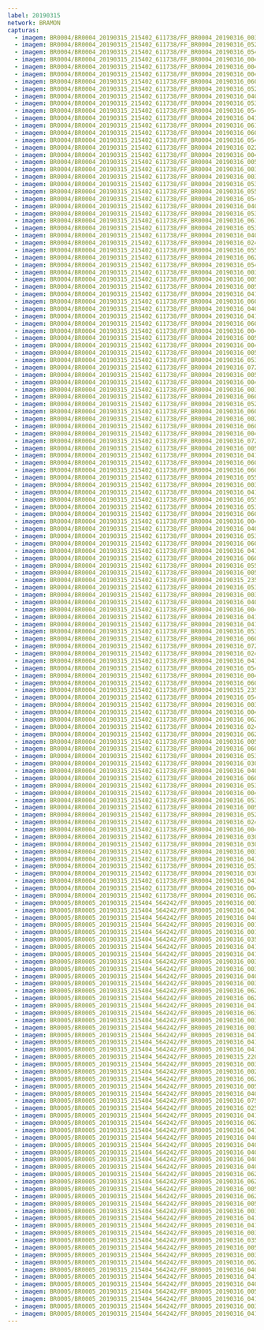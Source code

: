 ```yaml
---
label: 20190315
network: BRAMON
capturas:
  - imagem: BR0004/BR0004_20190315_215402_611738/FF_BR0004_20190316_003633_115_0190976.fits_maxpixel.jpg
  - imagem: BR0004/BR0004_20190315_215402_611738/FF_BR0004_20190316_052813_957_0537344.fits_maxpixel.jpg
  - imagem: BR0004/BR0004_20190315_215402_611738/FF_BR0004_20190316_054011_809_0551680.fits_maxpixel.jpg
  - imagem: BR0004/BR0004_20190315_215402_611738/FF_BR0004_20190316_004128_045_0196864.fits_maxpixel.jpg
  - imagem: BR0004/BR0004_20190315_215402_611738/FF_BR0004_20190316_004244_886_0198400.fits_maxpixel.jpg
  - imagem: BR0004/BR0004_20190315_215402_611738/FF_BR0004_20190316_004023_976_0195584.fits_maxpixel.jpg
  - imagem: BR0004/BR0004_20190315_215402_611738/FF_BR0004_20190316_060853_224_0585728.fits_maxpixel.jpg
  - imagem: BR0004/BR0004_20190315_215402_611738/FF_BR0004_20190316_052943_647_0539136.fits_maxpixel.jpg
  - imagem: BR0004/BR0004_20190315_215402_611738/FF_BR0004_20190316_040944_001_0445184.fits_maxpixel.jpg
  - imagem: BR0004/BR0004_20190315_215402_611738/FF_BR0004_20190316_053737_702_0548608.fits_maxpixel.jpg
  - imagem: BR0004/BR0004_20190315_215402_611738/FF_BR0004_20190316_054141_493_0553472.fits_maxpixel.jpg
  - imagem: BR0004/BR0004_20190315_215402_611738/FF_BR0004_20190316_041413_412_0450560.fits_maxpixel.jpg
  - imagem: BR0004/BR0004_20190315_215402_611738/FF_BR0004_20190316_061035_806_0587776.fits_maxpixel.jpg
  - imagem: BR0004/BR0004_20190315_215402_611738/FF_BR0004_20190316_060553_433_0582144.fits_maxpixel.jpg
  - imagem: BR0004/BR0004_20190315_215402_611738/FF_BR0004_20190316_054024_619_0551936.fits_maxpixel.jpg
  - imagem: BR0004/BR0004_20190315_215402_611738/FF_BR0004_20190316_022153_351_0316928.fits_maxpixel.jpg
  - imagem: BR0004/BR0004_20190315_215402_611738/FF_BR0004_20190316_004935_293_0206592.fits_maxpixel.jpg
  - imagem: BR0004/BR0004_20190315_215402_611738/FF_BR0004_20190316_005410_916_0211968.fits_maxpixel.jpg
  - imagem: BR0004/BR0004_20190315_215402_611738/FF_BR0004_20190316_003750_152_0192512.fits_maxpixel.jpg
  - imagem: BR0004/BR0004_20190315_215402_611738/FF_BR0004_20190316_003802_920_0192768.fits_maxpixel.jpg
  - imagem: BR0004/BR0004_20190315_215402_611738/FF_BR0004_20190316_053724_887_0548352.fits_maxpixel.jpg
  - imagem: BR0004/BR0004_20190315_215402_611738/FF_BR0004_20190316_055222_131_0566272.fits_maxpixel.jpg
  - imagem: BR0004/BR0004_20190315_215402_611738/FF_BR0004_20190316_054219_921_0554240.fits_maxpixel.jpg
  - imagem: BR0004/BR0004_20190315_215402_611738/FF_BR0004_20190316_040918_380_0444672.fits_maxpixel.jpg
  - imagem: BR0004/BR0004_20190315_215402_611738/FF_BR0004_20190316_053633_650_0547328.fits_maxpixel.jpg
  - imagem: BR0004/BR0004_20190315_215402_611738/FF_BR0004_20190316_061951_282_0598784.fits_maxpixel.jpg
  - imagem: BR0004/BR0004_20190315_215402_611738/FF_BR0004_20190316_053620_835_0547072.fits_maxpixel.jpg
  - imagem: BR0004/BR0004_20190315_215402_611738/FF_BR0004_20190316_040138_392_0435712.fits_maxpixel.jpg
  - imagem: BR0004/BR0004_20190315_215402_611738/FF_BR0004_20190316_024646_527_0346624.fits_maxpixel.jpg
  - imagem: BR0004/BR0004_20190315_215402_611738/FF_BR0004_20190316_055156_500_0565760.fits_maxpixel.jpg
  - imagem: BR0004/BR0004_20190315_215402_611738/FF_BR0004_20190316_062241_956_0602112.fits_maxpixel.jpg
  - imagem: BR0004/BR0004_20190315_215402_611738/FF_BR0004_20190316_054037_436_0552192.fits_maxpixel.jpg
  - imagem: BR0004/BR0004_20190315_215402_611738/FF_BR0004_20190316_003645_920_0191232.fits_maxpixel.jpg
  - imagem: BR0004/BR0004_20190315_215402_611738/FF_BR0004_20190316_005134_986_0208896.fits_maxpixel.jpg
  - imagem: BR0004/BR0004_20190315_215402_611738/FF_BR0004_20190316_005109_375_0208384.fits_maxpixel.jpg
  - imagem: BR0004/BR0004_20190315_215402_611738/FF_BR0004_20190316_041035_188_0446208.fits_maxpixel.jpg
  - imagem: BR0004/BR0004_20190315_215402_611738/FF_BR0004_20190316_060606_495_0582400.fits_maxpixel.jpg
  - imagem: BR0004/BR0004_20190315_215402_611738/FF_BR0004_20190316_040336_580_0438016.fits_maxpixel.jpg
  - imagem: BR0004/BR0004_20190315_215402_611738/FF_BR0004_20190316_041048_192_0446464.fits_maxpixel.jpg
  - imagem: BR0004/BR0004_20190315_215402_611738/FF_BR0004_20190316_060736_373_0584192.fits_maxpixel.jpg
  - imagem: BR0004/BR0004_20190315_215402_611738/FF_BR0004_20190316_004909_677_0206080.fits_maxpixel.jpg
  - imagem: BR0004/BR0004_20190315_215402_611738/FF_BR0004_20190316_005147_816_0209152.fits_maxpixel.jpg
  - imagem: BR0004/BR0004_20190315_215402_611738/FF_BR0004_20190316_004856_820_0205824.fits_maxpixel.jpg
  - imagem: BR0004/BR0004_20190315_215402_611738/FF_BR0004_20190316_005056_519_0208128.fits_maxpixel.jpg
  - imagem: BR0004/BR0004_20190315_215402_611738/FF_BR0004_20190316_053646_453_0547584.fits_maxpixel.jpg
  - imagem: BR0004/BR0004_20190315_215402_611738/FF_BR0004_20190316_072803_830_0679424.fits_maxpixel.jpg
  - imagem: BR0004/BR0004_20190315_215402_611738/FF_BR0004_20190316_005018_095_0207360.fits_maxpixel.jpg
  - imagem: BR0004/BR0004_20190315_215402_611738/FF_BR0004_20190316_004102_418_0196352.fits_maxpixel.jpg
  - imagem: BR0004/BR0004_20190315_215402_611738/FF_BR0004_20190316_003828_689_0193280.fits_maxpixel.jpg
  - imagem: BR0004/BR0004_20190315_215402_611738/FF_BR0004_20190316_060657_955_0583424.fits_maxpixel.jpg
  - imagem: BR0004/BR0004_20190315_215402_611738/FF_BR0004_20190316_052930_673_0538880.fits_maxpixel.jpg
  - imagem: BR0004/BR0004_20190315_215402_611738/FF_BR0004_20190316_060957_381_0587008.fits_maxpixel.jpg
  - imagem: BR0004/BR0004_20190315_215402_611738/FF_BR0004_20190316_002055_601_0172544.fits_maxpixel.jpg
  - imagem: BR0004/BR0004_20190315_215402_611738/FF_BR0004_20190316_060619_306_0582656.fits_maxpixel.jpg
  - imagem: BR0004/BR0004_20190315_215402_611738/FF_BR0004_20190316_004036_814_0195840.fits_maxpixel.jpg
  - imagem: BR0004/BR0004_20190315_215402_611738/FF_BR0004_20190316_072816_642_0679680.fits_maxpixel.jpg
  - imagem: BR0004/BR0004_20190315_215402_611738/FF_BR0004_20190316_005005_271_0207104.fits_maxpixel.jpg
  - imagem: BR0004/BR0004_20190315_215402_611738/FF_BR0004_20190316_041126_620_0447232.fits_maxpixel.jpg
  - imagem: BR0004/BR0004_20190315_215402_611738/FF_BR0004_20190316_060710_761_0583680.fits_maxpixel.jpg
  - imagem: BR0004/BR0004_20190315_215402_611738/FF_BR0004_20190316_060749_166_0584448.fits_maxpixel.jpg
  - imagem: BR0004/BR0004_20190315_215402_611738/FF_BR0004_20190316_055130_887_0565248.fits_maxpixel.jpg
  - imagem: BR0004/BR0004_20190315_215402_611738/FF_BR0004_20190316_003737_273_0192256.fits_maxpixel.jpg
  - imagem: BR0004/BR0004_20190315_215402_611738/FF_BR0004_20190316_041322_345_0449536.fits_maxpixel.jpg
  - imagem: BR0004/BR0004_20190315_215402_611738/FF_BR0004_20190316_055234_921_0566528.fits_maxpixel.jpg
  - imagem: BR0004/BR0004_20190315_215402_611738/FF_BR0004_20190316_053035_073_0540160.fits_maxpixel.jpg
  - imagem: BR0004/BR0004_20190315_215402_611738/FF_BR0004_20190316_060814_800_0584960.fits_maxpixel.jpg
  - imagem: BR0004/BR0004_20190315_215402_611738/FF_BR0004_20190316_004140_837_0197120.fits_maxpixel.jpg
  - imagem: BR0004/BR0004_20190315_215402_611738/FF_BR0004_20190316_040151_183_0435968.fits_maxpixel.jpg
  - imagem: BR0004/BR0004_20190315_215402_611738/FF_BR0004_20190316_053608_029_0546816.fits_maxpixel.jpg
  - imagem: BR0004/BR0004_20190315_215402_611738/FF_BR0004_20190316_060645_123_0583168.fits_maxpixel.jpg
  - imagem: BR0004/BR0004_20190315_215402_611738/FF_BR0004_20190316_041009_564_0445696.fits_maxpixel.jpg
  - imagem: BR0004/BR0004_20190315_215402_611738/FF_BR0004_20190316_060632_066_0582912.fits_maxpixel.jpg
  - imagem: BR0004/BR0004_20190315_215402_611738/FF_BR0004_20190316_055209_308_0566016.fits_maxpixel.jpg
  - imagem: BR0004/BR0004_20190315_215402_611738/FF_BR0004_20190316_005228_445_0209920.fits_maxpixel.jpg
  - imagem: BR0004/BR0004_20190315_215402_611738/FF_BR0004_20190315_235613_762_0143616.fits_maxpixel.jpg
  - imagem: BR0004/BR0004_20190315_215402_611738/FF_BR0004_20190316_053022_269_0539904.fits_maxpixel.jpg
  - imagem: BR0004/BR0004_20190315_215402_611738/FF_BR0004_20190316_003724_240_0192000.fits_maxpixel.jpg
  - imagem: BR0004/BR0004_20190315_215402_611738/FF_BR0004_20190316_040931_184_0444928.fits_maxpixel.jpg
  - imagem: BR0004/BR0004_20190315_215402_611738/FF_BR0004_20190316_004049_601_0196096.fits_maxpixel.jpg
  - imagem: BR0004/BR0004_20190315_215402_611738/FF_BR0004_20190316_041022_371_0445952.fits_maxpixel.jpg
  - imagem: BR0004/BR0004_20190315_215402_611738/FF_BR0004_20190316_041334_980_0449792.fits_maxpixel.jpg
  - imagem: BR0004/BR0004_20190315_215402_611738/FF_BR0004_20190316_053113_517_0540928.fits_maxpixel.jpg
  - imagem: BR0004/BR0004_20190315_215402_611738/FF_BR0004_20190316_060944_586_0586752.fits_maxpixel.jpg
  - imagem: BR0004/BR0004_20190315_215402_611738/FF_BR0004_20190316_072751_077_0679168.fits_maxpixel.jpg
  - imagem: BR0004/BR0004_20190315_215402_611738/FF_BR0004_20190316_024659_333_0346880.fits_maxpixel.jpg
  - imagem: BR0004/BR0004_20190315_215402_611738/FF_BR0004_20190316_041113_809_0446976.fits_maxpixel.jpg
  - imagem: BR0004/BR0004_20190315_215402_611738/FF_BR0004_20190316_054103_045_0552704.fits_maxpixel.jpg
  - imagem: BR0004/BR0004_20190315_215402_611738/FF_BR0004_20190316_004922_492_0206336.fits_maxpixel.jpg
  - imagem: BR0004/BR0004_20190315_215402_611738/FF_BR0004_20190316_060918_949_0586240.fits_maxpixel.jpg
  - imagem: BR0004/BR0004_20190315_215402_611738/FF_BR0004_20190315_235626_682_0143872.fits_maxpixel.jpg
  - imagem: BR0004/BR0004_20190315_215402_611738/FF_BR0004_20190316_054128_666_0553216.fits_maxpixel.jpg
  - imagem: BR0004/BR0004_20190315_215402_611738/FF_BR0004_20190316_003620_298_0190720.fits_maxpixel.jpg
  - imagem: BR0004/BR0004_20190315_215402_611738/FF_BR0004_20190316_004831_210_0205312.fits_maxpixel.jpg
  - imagem: BR0004/BR0004_20190315_215402_611738/FF_BR0004_20190316_062333_234_0603136.fits_maxpixel.jpg
  - imagem: BR0004/BR0004_20190315_215402_611738/FF_BR0004_20190316_024737_843_0347648.fits_maxpixel.jpg
  - imagem: BR0004/BR0004_20190315_215402_611738/FF_BR0004_20190316_062229_132_0601856.fits_maxpixel.jpg
  - imagem: BR0004/BR0004_20190315_215402_611738/FF_BR0004_20190316_005853_018_0217600.fits_maxpixel.jpg
  - imagem: BR0004/BR0004_20190315_215402_611738/FF_BR0004_20190316_060801_980_0584704.fits_maxpixel.jpg
  - imagem: BR0004/BR0004_20190315_215402_611738/FF_BR0004_20190316_053100_703_0540672.fits_maxpixel.jpg
  - imagem: BR0004/BR0004_20190315_215402_611738/FF_BR0004_20190316_030305_727_0366080.fits_maxpixel.jpg
  - imagem: BR0004/BR0004_20190315_215402_611738/FF_BR0004_20190316_040323_865_0437760.fits_maxpixel.jpg
  - imagem: BR0004/BR0004_20190315_215402_611738/FF_BR0004_20190316_060723_550_0583936.fits_maxpixel.jpg
  - imagem: BR0004/BR0004_20190315_215402_611738/FF_BR0004_20190316_053047_886_0540416.fits_maxpixel.jpg
  - imagem: BR0004/BR0004_20190315_215402_611738/FF_BR0004_20190316_004952_461_0206848.fits_maxpixel.jpg
  - imagem: BR0004/BR0004_20190315_215402_611738/FF_BR0004_20190316_053659_280_0547840.fits_maxpixel.jpg
  - imagem: BR0004/BR0004_20190315_215402_611738/FF_BR0004_20190316_005030_883_0207616.fits_maxpixel.jpg
  - imagem: BR0004/BR0004_20190315_215402_611738/FF_BR0004_20190316_052956_452_0539392.fits_maxpixel.jpg
  - imagem: BR0004/BR0004_20190315_215402_611738/FF_BR0004_20190316_024947_209_0350208.fits_maxpixel.jpg
  - imagem: BR0004/BR0004_20190315_215402_611738/FF_BR0004_20190316_004115_221_0196608.fits_maxpixel.jpg
  - imagem: BR0004/BR0004_20190315_215402_611738/FF_BR0004_20190316_030240_094_0365568.fits_maxpixel.jpg
  - imagem: BR0004/BR0004_20190315_215402_611738/FF_BR0004_20190316_030252_903_0365824.fits_maxpixel.jpg
  - imagem: BR0004/BR0004_20190315_215402_611738/FF_BR0004_20190316_003531_524_0189696.fits_maxpixel.jpg
  - imagem: BR0004/BR0004_20190315_215402_611738/FF_BR0004_20190316_041139_440_0447488.fits_maxpixel.jpg
  - imagem: BR0004/BR0004_20190315_215402_611738/FF_BR0004_20190316_053712_084_0548096.fits_maxpixel.jpg
  - imagem: BR0004/BR0004_20190315_215402_611738/FF_BR0004_20190316_030227_274_0365312.fits_maxpixel.jpg
  - imagem: BR0004/BR0004_20190315_215402_611738/FF_BR0004_20190316_041439_036_0451072.fits_maxpixel.jpg
  - imagem: BR0004/BR0004_20190315_215402_611738/FF_BR0004_20190316_004232_082_0198144.fits_maxpixel.jpg
  - imagem: BR0004/BR0004_20190315_215402_611738/FF_BR0004_20190316_062346_054_0603392.fits_maxpixel.jpg
  - imagem: BR0005/BR0005_20190315_215404_564242/FF_BR0005_20190316_003852_411_0189184.fits_maxpixel.jpg
  - imagem: BR0005/BR0005_20190315_215404_564242/FF_BR0005_20190316_041520_839_0447744.fits_maxpixel.jpg
  - imagem: BR0005/BR0005_20190315_215404_564242/FF_BR0005_20190316_040921_982_0440576.fits_maxpixel.jpg
  - imagem: BR0005/BR0005_20190315_215404_564242/FF_BR0005_20190316_001524_466_0167168.fits_maxpixel.jpg
  - imagem: BR0005/BR0005_20190315_215404_564242/FF_BR0005_20190316_001602_955_0167936.fits_maxpixel.jpg
  - imagem: BR0005/BR0005_20190315_215404_564242/FF_BR0005_20190316_035944_495_0429312.fits_maxpixel.jpg
  - imagem: BR0005/BR0005_20190315_215404_564242/FF_BR0005_20190316_041013_429_0441600.fits_maxpixel.jpg
  - imagem: BR0005/BR0005_20190315_215404_564242/FF_BR0005_20190316_041000_605_0441344.fits_maxpixel.jpg
  - imagem: BR0005/BR0005_20190315_215404_564242/FF_BR0005_20190316_003657_116_0186880.fits_maxpixel.jpg
  - imagem: BR0005/BR0005_20190315_215404_564242/FF_BR0005_20190316_003839_615_0188928.fits_maxpixel.jpg
  - imagem: BR0005/BR0005_20190315_215404_564242/FF_BR0005_20190316_040205_393_0432128.fits_maxpixel.jpg
  - imagem: BR0005/BR0005_20190315_215404_564242/FF_BR0005_20190316_003930_879_0189952.fits_maxpixel.jpg
  - imagem: BR0005/BR0005_20190315_215404_564242/FF_BR0005_20190316_062350_995_0599552.fits_maxpixel.jpg
  - imagem: BR0005/BR0005_20190315_215404_564242/FF_BR0005_20190316_062442_224_0600576.fits_maxpixel.jpg
  - imagem: BR0005/BR0005_20190315_215404_564242/FF_BR0005_20190316_041442_425_0446976.fits_maxpixel.jpg
  - imagem: BR0005/BR0005_20190315_215404_564242/FF_BR0005_20190316_063825_210_0616960.fits_maxpixel.jpg
  - imagem: BR0005/BR0005_20190315_215404_564242/FF_BR0005_20190316_003735_566_0187648.fits_maxpixel.jpg
  - imagem: BR0005/BR0005_20190315_215404_564242/FF_BR0005_20190316_003801_179_0188160.fits_maxpixel.jpg
  - imagem: BR0005/BR0005_20190315_215404_564242/FF_BR0005_20190316_041338_375_0445696.fits_maxpixel.jpg
  - imagem: BR0005/BR0005_20190315_215404_564242/FF_BR0005_20190316_041508_031_0447488.fits_maxpixel.jpg
  - imagem: BR0005/BR0005_20190315_215404_564242/FF_BR0005_20190316_041325_573_0445440.fits_maxpixel.jpg
  - imagem: BR0005/BR0005_20190315_215404_564242/FF_BR0005_20190315_220705_505_0013568.fits_maxpixel.jpg
  - imagem: BR0005/BR0005_20190315_215404_564242/FF_BR0005_20190316_003826_804_0188672.fits_maxpixel.jpg
  - imagem: BR0005/BR0005_20190315_215404_564242/FF_BR0005_20190316_002239_319_0169984.fits_maxpixel.jpg
  - imagem: BR0005/BR0005_20190315_215404_564242/FF_BR0005_20190316_062416_605_0600064.fits_maxpixel.jpg
  - imagem: BR0005/BR0005_20190315_215404_564242/FF_BR0005_20190316_005923_576_0213760.fits_maxpixel.jpg
  - imagem: BR0005/BR0005_20190315_215404_564242/FF_BR0005_20190316_040010_122_0429824.fits_maxpixel.jpg
  - imagem: BR0005/BR0005_20190315_215404_564242/FF_BR0005_20190316_075049_935_0703488.fits_maxpixel.jpg
  - imagem: BR0005/BR0005_20190315_215404_564242/FF_BR0005_20190316_025845_194_0356608.fits_maxpixel.jpg
  - imagem: BR0005/BR0005_20190315_215404_564242/FF_BR0005_20190316_041455_229_0447232.fits_maxpixel.jpg
  - imagem: BR0005/BR0005_20190315_215404_564242/FF_BR0005_20190316_062117_264_0596480.fits_maxpixel.jpg
  - imagem: BR0005/BR0005_20190315_215404_564242/FF_BR0005_20190316_041533_664_0448000.fits_maxpixel.jpg
  - imagem: BR0005/BR0005_20190315_215404_564242/FF_BR0005_20190316_040256_639_0433152.fits_maxpixel.jpg
  - imagem: BR0005/BR0005_20190315_215404_564242/FF_BR0005_20190316_040400_786_0434432.fits_maxpixel.jpg
  - imagem: BR0005/BR0005_20190315_215404_564242/FF_BR0005_20190316_040218_209_0432384.fits_maxpixel.jpg
  - imagem: BR0005/BR0005_20190315_215404_564242/FF_BR0005_20190316_040231_005_0432640.fits_maxpixel.jpg
  - imagem: BR0005/BR0005_20190315_215404_564242/FF_BR0005_20190316_040322_257_0433664.fits_maxpixel.jpg
  - imagem: BR0005/BR0005_20190315_215404_564242/FF_BR0005_20190316_062325_382_0599040.fits_maxpixel.jpg
  - imagem: BR0005/BR0005_20190315_215404_564242/FF_BR0005_20190316_062403_810_0599808.fits_maxpixel.jpg
  - imagem: BR0005/BR0005_20190315_215404_564242/FF_BR0005_20190316_005312_089_0206336.fits_maxpixel.jpg
  - imagem: BR0005/BR0005_20190315_215404_564242/FF_BR0005_20190316_062130_072_0596736.fits_maxpixel.jpg
  - imagem: BR0005/BR0005_20190315_215404_564242/FF_BR0005_20190316_005324_874_0206592.fits_maxpixel.jpg
  - imagem: BR0005/BR0005_20190315_215404_564242/FF_BR0005_20190316_003814_006_0188416.fits_maxpixel.jpg
  - imagem: BR0005/BR0005_20190315_215404_564242/FF_BR0005_20190316_041559_278_0448512.fits_maxpixel.jpg
  - imagem: BR0005/BR0005_20190315_215404_564242/FF_BR0005_20190316_041429_629_0446720.fits_maxpixel.jpg
  - imagem: BR0005/BR0005_20190315_215404_564242/FF_BR0005_20190316_003918_622_0189696.fits_maxpixel.jpg
  - imagem: BR0005/BR0005_20190315_215404_564242/FF_BR0005_20190316_035957_319_0429568.fits_maxpixel.jpg
  - imagem: BR0005/BR0005_20190315_215404_564242/FF_BR0005_20190316_005207_864_0205056.fits_maxpixel.jpg
  - imagem: BR0005/BR0005_20190315_215404_564242/FF_BR0005_20190316_003943_702_0190208.fits_maxpixel.jpg
  - imagem: BR0005/BR0005_20190315_215404_564242/FF_BR0005_20190316_062429_460_0600320.fits_maxpixel.jpg
  - imagem: BR0005/BR0005_20190315_215404_564242/FF_BR0005_20190316_040309_437_0433408.fits_maxpixel.jpg
  - imagem: BR0005/BR0005_20190315_215404_564242/FF_BR0005_20190316_041312_754_0445184.fits_maxpixel.jpg
  - imagem: BR0005/BR0005_20190315_215404_564242/FF_BR0005_20190316_040934_833_0440832.fits_maxpixel.jpg
  - imagem: BR0005/BR0005_20190315_215404_564242/FF_BR0005_20190316_005233_495_0205568.fits_maxpixel.jpg
  - imagem: BR0005/BR0005_20190315_215404_564242/FF_BR0005_20190316_041039_035_0442112.fits_maxpixel.jpg
  - imagem: BR0005/BR0005_20190315_215404_564242/FF_BR0005_20190316_003905_281_0189440.fits_maxpixel.jpg
  - imagem: BR0005/BR0005_20190315_215404_564242/FF_BR0005_20190316_041026_238_0441856.fits_maxpixel.jpg
---
```

